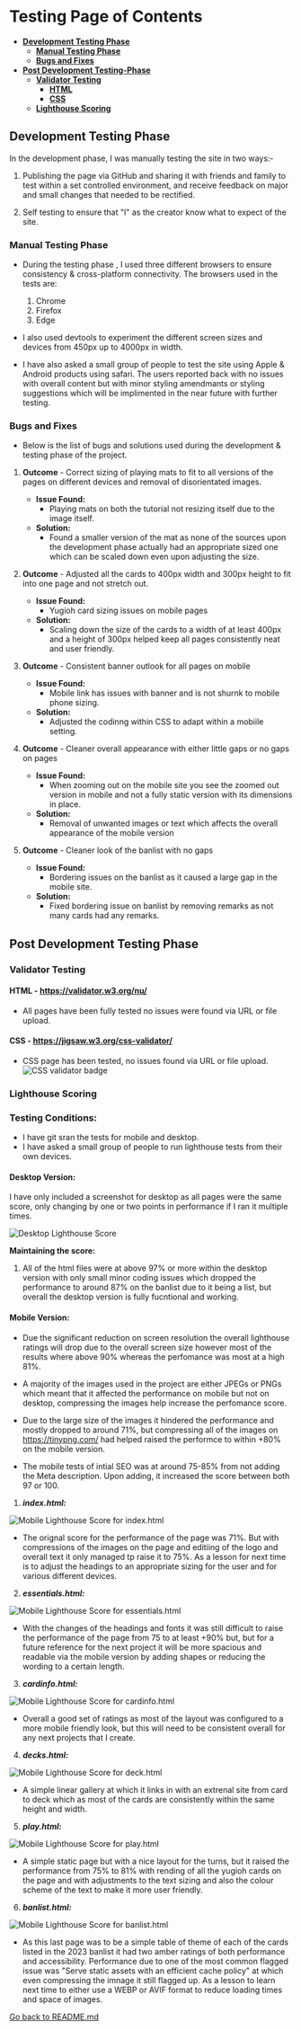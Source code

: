 # Testing Page of Contents
* [**Development Testing Phase**](#development-testing-phase)
    * [**Manual Testing Phase**](#manual-testing-phase)
    * [**Bugs and Fixes**](#bugs-and-fixes)
* [**Post Development Testing-Phase**](#post-development-testing-phase)
  * [**Validator Testing**](#validator-testing)
    * [**HTML**](#html---httpsvalidatorw3orgnu)
    * [**CSS**](#css---httpsjigsaww3orgcss-validator)
  * [**Lighthouse Scoring**](#lighthouse-scoring)

## **Development Testing Phase**
In the development phase, I was manually testing the site in two ways:-
    
1. Publishing the page via GitHub and sharing it with friends and family to test within a set controlled environment, and receive feedback on major and small changes that needed to be rectified.

1. Self testing to ensure that "I" as the creator know what to expect of the site.

### **Manual Testing Phase**
* During the testing phase , I used three different browsers to ensure consistency & cross-platform connectivity. The browsers used in the tests are:

  1. Chrome
  2. Firefox   
  3. Edge

* I also used devtools to experiment the different screen sizes and devices from 450px up to 4000px in width. 
* I have also asked a small group of people to test the site using Apple & Android products using safari. The users reported back with no issues with overall content but with minor styling amendmants or styling suggestions which will be implimented in the near future with further testing.

### **Bugs and Fixes**

* Below is the list of bugs and solutions used during the development & testing phase of the project.

1. **Outcome** - Correct sizing of playing mats to fit to all versions of the pages on different devices and removal of disorientated images.
    * **Issue Found:**
        * Playing mats on both the tutorial not resizing itself due to the image itself.
    * **Solution:**
        * Found a smaller version of the mat as none of the sources upon the development phase actually had an appropriate sized one which can be scaled down even upon adjusting the size.

1. **Outcome** - Adjusted all the cards to 400px width and 300px height to fit into one page and not stretch out.
    * **Issue Found:**
        * Yugioh card sizing issues on mobile pages
    * **Solution:**
        * Scaling down the size of the cards to a width of at least 400px and a height of 300px helped keep all pages consistently neat and user friendly.

1. **Outcome** - Consistent banner outlook for all pages on mobile 
    * **Issue Found:**
        * Mobile link has issues with banner and is not shurnk to mobile phone sizing.
    * **Solution:**
        * Adjusted the codinng within CSS to adapt within a mobiile setting.

1. **Outcome** - Cleaner overall appearance with either little gaps or no gaps on pages
    * **Issue Found:**
        * When zooming out on the mobile site you see the zoomed out version in mobile and not a fully static version with its dimensions in place.
    * **Solution:**
        * Removal of unwanted images or text which affects the overall appearance of the mobile version
   

1. **Outcome** - Cleaner look of the banlist with no gaps 
    * **Issue Found:**
        * Bordering issues on the banlist as it caused a large gap in the mobile site. 
    * **Solution:**
        * Fixed bordering issue on banlist by removing remarks as not many cards had any remarks.



## **Post Development Testing Phase**
### **Validator Testing**

#### **HTML** - https://validator.w3.org/nu/

* All pages have been fully tested no issues were found via URL or file upload.

#### **CSS** - https://jigsaw.w3.org/css-validator/

* CSS page has been tested, no issues found via URL or file upload.\
![CSS validator badge](https://jigsaw.w3.org/css-validator/images/vcss)

### **Lighthouse Scoring**

### **Testing Conditions:**
* I have git sran the tests for mobile and desktop. 
* I have asked a small group of people to run lighthouse tests from their own devices. 

#### **Desktop Version:**
I have only included a screenshot for desktop as all pages were the same score, only changing by one or two points in performance if I ran it multiple times. 

![Desktop Lighthouse Score](doc/screenshots/desktop-lighthouse-score.webp) 

**Maintaining the score:**
1. All of the html files were at above 97% or more within the desktop version with only small minor coding issues which dropped the performance to around 87% on the banlist due to it being a list, but overall the desktop version is fully fucntional and working.

#### **Mobile Version:**
* Due the significant reduction on screen resolution the overall lighthouse ratings will drop due to the overall screen size however most of the results where above 90% whereas the perfomance was most at a high 81%.

* A majority of the images used in the project are either JPEGs or PNGs which meant that it affected the performance on mobile but not on desktop, compressing the images help increase the perfomance score.

* Due to the large size of the images it hindered the performance and mostly dropped to around 71%, but compressing all of the images on https://tinypng.com/ had helped raised the performce to within +80% on the mobile version.

* The mobile tests of intial SEO was at around 75-85% from not adding the Meta description. Upon adding, it increased the score between both 97 or 100.


  
1. ***index.html:***

![Mobile Lighthouse Score for index.html](doc/screenshots/mobile-index.webp)

 * The orignal score for the performance of the page was 71%. But with compressions of the images on the page and editiing of the logo and overall text it only managed tp raise it to 75%. As a lesson for next time is to adjust the headings to an appropriate sizing for the user and for various different devices.


 2. ***essentials.html:***

![Mobile Lighthouse Score for essentials.html](doc/screenshots/mobile-essentials.webp)

 * With the changes of the headings and fonts it was still difficult to raise the performance of the page from 75 to at least +90% but, but for a future reference for the next project it will be more spacious and readable via the mobile version by adding shapes or reducing the wording to a certain length.


 3. ***cardinfo.html:***

![Mobile Lighthouse Score for cardinfo.html](doc/screenshots/mobile-cardinfo.webp)

* Overall a good set of ratings as most of the layout was configured to a more mobile friendly look, but this will need to be consistent overall for any next projects that I create. 

4. ***decks.html:***

![Mobile Lighthouse Score for deck.html](doc/screenshots/mobile-decks.webp)

* A simple linear gallery at which it links in with an extrenal site from card to deck which as most of the cards are consistently within the same height and width.

5. ***play.html:***

![Mobile Lighthouse Score for play.html](doc/screenshots/mobile-play.webp)

* A simple static page but with a nice layout for the turns, but it raised the performance from 75% to 81% with rending of all the yugioh cards on the page and with adjustments to the text sizing and also the colour scheme of the text to make it more user friendly. 


6. ***banlist.html:***

![Mobile Lighthouse Score for banlist.html](doc/screenshots/mobile-banlist.webp) 

* As this last page was to be a simple table of theme of each of the cards listed in the 2023 banlist it had two amber ratings of both performance and accessibility. Performance due to one of the most common flagged issue was "Serve static assets with an efficient cache policy" at which even compressing the imnage it still flagged up. As a lesson to learn next time to either use a WEBP or AVIF format to reduce loading times and space of images.


[Go back to README.md](README.md)
